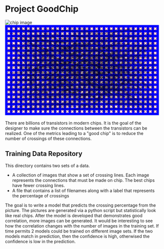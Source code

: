 # Project GoodChip
![chip image](html_images/chip.jpeg)
![connection image](html_images/t0.svg)

There are billions of transistors in modern chips. It is the goal of the designer to make sure the connections between the transistors can be realized.
One of the metrics leading to a "good chip" is to reduce the number of crossings of these connections.

## Training Data Repository
This directory contains two sets of a data. 
- A collection of images that show a set of crossing lines. Each image represents the connections that must be made on chip. The best chips have fewer crossing lines. 
- A file that contains a list of filenames along with a label that represents the percentage of crossings

The goal is to write a model that predicts the crossing percentage from the picture. 
The pictures are generated via a python script but statistically look like real chips. After the model is developed that demonstrates good correlation, more images can be generated.
It would be interesting to see how the correlation changes with the number of images in the training set.
If time permits 2 models could be trained on different image sets. If the two models match in prediction, then the confidence is high, otherwised the confidence is low in the prediction.
